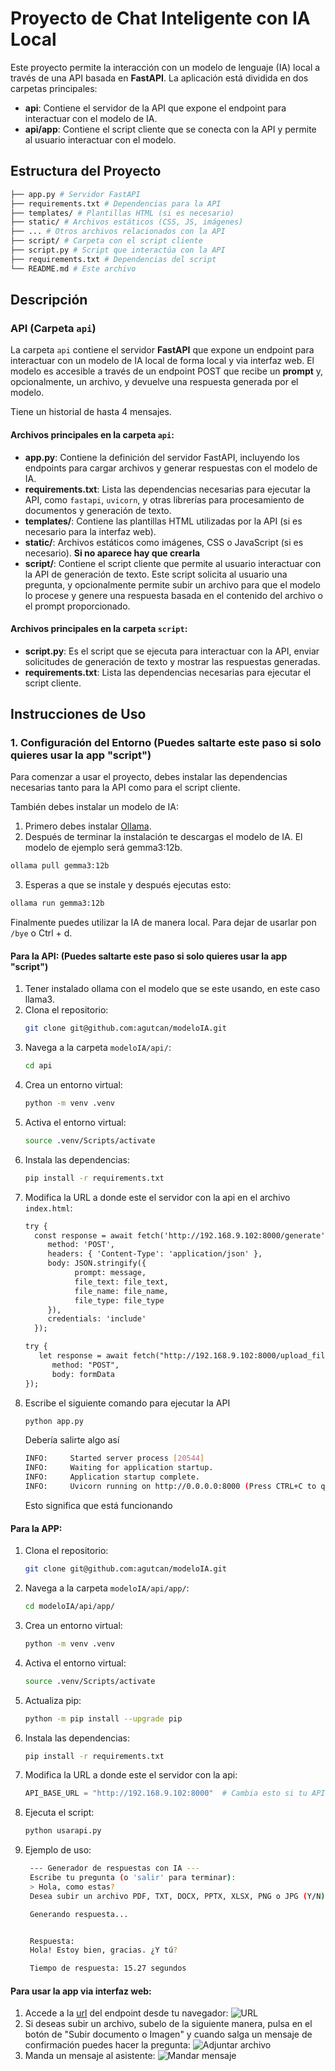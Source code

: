# Proyecto de Chat Inteligente con IA Local

Este proyecto permite la interacción con un modelo de lenguaje (IA) local a través de una API basada en **FastAPI**. La aplicación está dividida en dos carpetas principales:

- **api**: Contiene el servidor de la API que expone el endpoint para interactuar con el modelo de IA.
- **api/app**: Contiene el script cliente que se conecta con la API y permite al usuario interactuar con el modelo.

## Estructura del Proyecto
```bash
├── app.py # Servidor FastAPI 
├── requirements.txt # Dependencias para la API 
├── templates/ # Plantillas HTML (si es necesario) 
├── static/ # Archivos estáticos (CSS, JS, imágenes) 
├── ... # Otros archivos relacionados con la API 
├── script/ # Carpeta con el script cliente 
├── script.py # Script que interactúa con la API 
├── requirements.txt # Dependencias del script 
└── README.md # Este archivo
```
## Descripción

### API (Carpeta `api`)

La carpeta `api` contiene el servidor **FastAPI** que expone un endpoint para interactuar con un modelo de IA local de forma local y via interfaz web. El modelo es accesible a través de un endpoint POST que recibe un **prompt** y, opcionalmente, un archivo, y devuelve una respuesta generada por el modelo.

Tiene un historial de hasta 4 mensajes.

#### Archivos principales en la carpeta `api`:

- **app.py**: Contiene la definición del servidor FastAPI, incluyendo los endpoints para cargar archivos y generar respuestas con el modelo de IA.
- **requirements.txt**: Lista las dependencias necesarias para ejecutar la API, como `fastapi`, `uvicorn`, y otras librerías para procesamiento de documentos y generación de texto.
- **templates/**: Contiene las plantillas HTML utilizadas por la API (si es necesario para la interfaz web).
- **static/**: Archivos estáticos como imágenes, CSS o JavaScript (si es necesario). **Si no aparece hay que crearla**
- **script/**: Contiene el script cliente que permite al usuario interactuar con la API de generación de texto. Este script solicita al usuario una pregunta, y opcionalmente permite subir un archivo para que el modelo lo procese y genere una respuesta basada en el contenido del archivo o el prompt proporcionado.

#### Archivos principales en la carpeta `script`:

- **script.py**: Es el script que se ejecuta para interactuar con la API, enviar solicitudes de generación de texto y mostrar las respuestas generadas.
- **requirements.txt**: Lista las dependencias necesarias para ejecutar el script cliente.

## Instrucciones de Uso

### 1. Configuración del Entorno (Puedes saltarte este paso si solo quieres usar la app "script")

Para comenzar a usar el proyecto, debes instalar las dependencias necesarias tanto para la API como para el script cliente.

También debes instalar un modelo de IA:
1. Primero debes instalar [Ollama](https://ollama.com/).
2. Después de terminar la instalación te descargas el modelo de IA. El modelo de ejemplo será gemma3:12b.
```bash
ollama pull gemma3:12b
```
3. Esperas a que se instale y después ejecutas esto:
```bash
ollama run gemma3:12b
```
Finalmente puedes utilizar la IA de manera local. Para dejar de usarlar pon `/bye` o Ctrl + d.

#### Para la API: (Puedes saltarte este paso si solo quieres usar la app "script")

1. Tener instalado ollama con el modelo que se este usando, en este caso llama3.
2.  Clona el repositorio:
    ```bash
    git clone git@github.com:agutcan/modeloIA.git
    ```
3. Navega a la carpeta `modeloIA/api/`:
   ```bash
   cd api
   ``` 
4. Crea un entorno virtual:
   ```bash
   python -m venv .venv
   ``` 
5. Activa el entorno virtual:
   ```bash
   source .venv/Scripts/activate
   ```
6. Instala las dependencias:
    ```bash
   pip install -r requirements.txt
   ```
7. Modifica la URL a donde este el servidor con la api en el archivo `index.html`:
    ```html
   try {
      const response = await fetch('http://192.168.9.102:8000/generate', { // Cambia la url si es necesario
         method: 'POST',
         headers: { 'Content-Type': 'application/json' },
         body: JSON.stringify({
               prompt: message,
               file_text: file_text,
               file_name: file_name,
               file_type: file_type
         }),
         credentials: 'include'
      });
   ```
   ```html
   try {
      let response = await fetch("http://192.168.9.102:8000/upload_file", { // Cambia la url si es necesario
         method: "POST",
         body: formData
   });
   ```
8. Escribe el siguiente comando para ejecutar la API
   ```bash
   python app.py
   ```
   Debería salirte algo así
   ```bash
   INFO:     Started server process [20544]
   INFO:     Waiting for application startup.
   INFO:     Application startup complete.
   INFO:     Uvicorn running on http://0.0.0.0:8000 (Press CTRL+C to quit)
   ```
   Esto significa que está funcionando

#### Para la APP:

1. Clona el repositorio:
    ```bash
    git clone git@github.com:agutcan/modeloIA.git
    ```
2. Navega a la carpeta `modeloIA/api/app/`:
   ```bash
   cd modeloIA/api/app/
   ``` 
3. Crea un entorno virtual:
   ```bash
   python -m venv .venv
   ``` 
4. Activa el entorno virtual:
   ```bash
   source .venv/Scripts/activate
   ```
5. Actualiza pip:
   ```bash
   python -m pip install --upgrade pip
   ```
6. Instala las dependencias:
    ```bash
   pip install -r requirements.txt
   ```
7. Modifica la URL a donde este el servidor con la api:
    ```python
    API_BASE_URL = "http://192.168.9.102:8000"  # Cambia esto si tu API está en otro lugar
   ```
8. Ejecuta el script:
    ```bash
   python usarapi.py
   ```
9. Ejemplo de uso:
   ```bash
    --- Generador de respuestas con IA ---
    Escribe tu pregunta (o 'salir' para terminar):
    > Hola, como estas?
    Desea subir un archivo PDF, TXT, DOCX, PPTX, XLSX, PNG o JPG (Y/N): n

    Generando respuesta...


    Respuesta:
    Hola! Estoy bien, gracias. ¿Y tú?

    Tiempo de respuesta: 15.27 segundos
   ```

#### Para usar la app via interfaz web:

1. Accede a la [url](http://192.168.9.102:8000)
 del endpoint desde tu navegador:
   ![URL](imagenesReadme/URL.png)
2. Si deseas subir un archivo, subelo de la siguiente manera, pulsa en el botón de "Subir documento o Imagen" y cuando salga un mensaje de confirmación puedes hacer la pregunta:
   ![Adjuntar archivo](imagenesReadme/AdjuntarArchivo.png)
3. Manda un mensaje al asistente:
   ![Mandar mensaje](imagenesReadme/mensaje.png)
